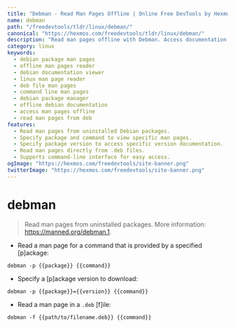 ```yaml
---
title: "Debman - Read Man Pages Offline | Online Free DevTools by Hexmos"
name: debman
path: "/freedevtools/tldr/linux/debman/"
canonical: "https://hexmos.com/freedevtools/tldr/linux/debman/"
description: "Read man pages offline with Debman. Access documentation for uninstalled Debian packages easily and quickly. Free online tool, no registration required."
category: linux
keywords:
  - debian package man pages
  - offline man pages reader
  - debian documentation viewer
  - linux man page reader
  - deb file man pages
  - command line man pages
  - debian package manager
  - offline debian documentation
  - access man pages offline
  - read man pages from deb
features:
  - Read man pages from uninstalled Debian packages.
  - Specify package and command to view specific man pages.
  - Specify package version to access specific version documentation.
  - Read man pages directly from .deb files.
  - Supports command-line interface for easy access.
ogImage: "https://hexmos.com/freedevtools/site-banner.png"
twitterImage: "https://hexmos.com/freedevtools/site-banner.png"
---
```


# debman

> Read man pages from uninstalled packages.
> More information: <https://manned.org/debman.1>.

- Read a man page for a command that is provided by a specified [p]ackage:

`debman -p {{package}} {{command}}`

- Specify a [p]ackage version to download:

`debman -p {{package}}={{version}} {{command}}`

- Read a man page in a `.deb` [f]ile:

`debman -f {{path/to/filename.deb}} {{command}}`
